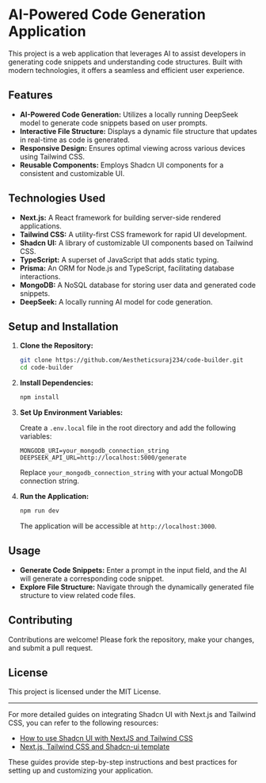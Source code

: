 # AI-Powered Code Generation Application

This project is a web application that leverages AI to assist developers in generating code snippets and understanding code structures. Built with modern technologies, it offers a seamless and efficient user experience.

## Features

- **AI-Powered Code Generation:** Utilizes a locally running DeepSeek model to generate code snippets based on user prompts.
- **Interactive File Structure:** Displays a dynamic file structure that updates in real-time as code is generated.
- **Responsive Design:** Ensures optimal viewing across various devices using Tailwind CSS.
- **Reusable Components:** Employs Shadcn UI components for a consistent and customizable UI.

## Technologies Used

- **Next.js:** A React framework for building server-side rendered applications.
- **Tailwind CSS:** A utility-first CSS framework for rapid UI development.
- **Shadcn UI:** A library of customizable UI components based on Tailwind CSS.
- **TypeScript:** A superset of JavaScript that adds static typing.
- **Prisma:** An ORM for Node.js and TypeScript, facilitating database interactions.
- **MongoDB:** A NoSQL database for storing user data and generated code snippets.
- **DeepSeek:** A locally running AI model for code generation.

## Setup and Installation

1. **Clone the Repository:**

   ```bash
   git clone https://github.com/Aestheticsuraj234/code-builder.git
   cd code-builder
   ```

2. **Install Dependencies:**

   ```bash
   npm install
   ```

3. **Set Up Environment Variables:**

   Create a `.env.local` file in the root directory and add the following variables:

   ```
   MONGODB_URI=your_mongodb_connection_string
   DEEPSEEK_API_URL=http://localhost:5000/generate
   ```

   Replace `your_mongodb_connection_string` with your actual MongoDB connection string.

4. **Run the Application:**

   ```bash
   npm run dev
   ```

   The application will be accessible at `http://localhost:3000`.

## Usage

- **Generate Code Snippets:** Enter a prompt in the input field, and the AI will generate a corresponding code snippet.
- **Explore File Structure:** Navigate through the dynamically generated file structure to view related code files.

## Contributing

Contributions are welcome! Please fork the repository, make your changes, and submit a pull request.

## License

This project is licensed under the MIT License.

---

For more detailed guides on integrating Shadcn UI with Next.js and Tailwind CSS, you can refer to the following resources:

- [How to use Shadcn UI with NextJS and Tailwind CSS](https://mydevpa.ge/blog/how-to-use-shadcn-ui-with-nextjs-and-tailwind-css)
- [Next.js, Tailwind CSS and Shadcn-ui template](https://dev.to/hunchodotdev/nextjs-tailwind-css-and-shadcn-ui-template-528n)

These guides provide step-by-step instructions and best practices for setting up and customizing your application. 